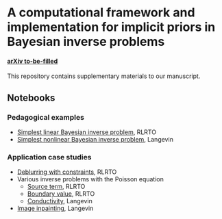 # A computational framework and implementation for implicit priors in Bayesian inverse problems

#### [arXiv to-be-filled](https://arxiv.org/abs/xxxx)

This repository contains supplementary materials to our manuscript.

## Notebooks
### Pedagogical examples
- [Simplest linear Bayesian inverse problem](simplest_linear/simplest_linear.ipynb), RLRTO
- [Simplest nonlinear Bayesian inverse problem](simplest_nonlinear/simplest_nonlinear.ipynb), Langevin

### Application case studies
- [Deblurring with constraints](showcase_regularizedGaussian/showcase_regGauss.ipynb), RLRTO
- Various inverse problems with the Poisson equation
  - [Source term](pde_source/right_hand_side_1d_demo.ipynb), RLRTO
  - [Boundary value](pde_boundary_value/boundary_value_demo.ipynb), RLRTO
  - [Conductivity](pde_myula/Poisson_2D_MYULA_short.ipynb), Langevin
- [Image inpainting](inpainting/inpainting.ipynb), Langevin

